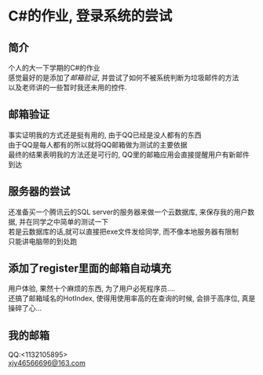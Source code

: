 C#的作业, 登录系统的尝试
=

简介
-
个人的大一下学期的C#的作业<br/>
感觉最好的是添加了*邮箱验证*, 并尝试了如何不被系统判断为垃圾邮件的方法<br/>
以及老师讲的一些暂时我还未用的控件.

邮箱验证
-
事实证明我的方式还是挺有用的, 由于QQ已经是没人都有的东西<br/>
由于QQ是每人都有的所以就将QQ邮箱做为测试的主要依据<br/>
最终的结果表明我的方法还是可行的, QQ里的邮箱应用会直接提醒用户有新邮件到达<br/>

服务器的尝试
-
还准备买一个腾讯云的SQL server的服务器来做一个云数据库, 来保存我的用户数据, 并在同学之中简单的测试一下<br/>
若是云数据库的话,就可以直接把exe文件发给同学, 而不像本地服务器有限制<br/>
只能讲电脑带的到处跑<br/>

添加了register里面的邮箱自动填充
-
用户体验, 果然十个麻烦的东西, 为了用户必死程序员....<br/>
还搞了邮箱域名的HotIndex, 使得用使用率高的在查询的时候, 会排于高序位, 真是操碎了心...<br/>

我的邮箱
-
QQ:<1132105895><br/>
<xjy46566696@163.com>
